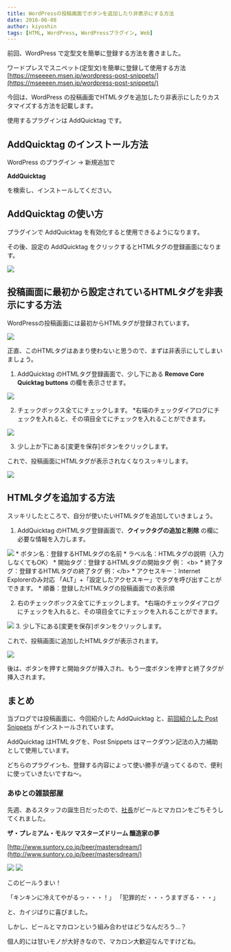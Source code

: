 ```yaml
---
title: WordPressの投稿画面でボタンを追加したり非表示にする方法
date: 2016-06-08
author: kiyoshin
tags: [HTML, WordPress, WordPressプラグイン, Web]
---
```


前回、WordPress で定型文を簡単に登録する方法を書きました。

ワードプレスでスニペット(定型文)を簡単に登録して使用する方法
[https://mseeeen.msen.jp/wordpress-post-snippets/](https://mseeeen.msen.jp/wordpress-post-snippets/)

今回は、WordPress の投稿画面でHTMLタグを追加したり非表示にしたりカスタマイズする方法を記載します。

使用するプラグインは AddQuicktag です。

## AddQuicktag のインストール方法
WordPress のプラグイン → 新規追加で

**AddQuicktag**

を検索し、インストールしてください。

## AddQuicktag の使い方

プラグインで AddQuicktag を有効化すると使用できるようになります。

その後、設定の AddQuicktag をクリックするとHTMLタグの登録画面になります。

<img src="images/wordpress-addquicktag-1.jpg">

## 投稿画面に最初から設定されているHTMLタグを非表示にする方法
WordPressの投稿画面には最初からHTMLタグが登録されています。

<img src="images/wordpress-addquicktag-2.jpg">

正直、このHTMLタグはあまり使わないと思うので、まずは非表示にしてしまいましょう。

1. AddQuicktag のHTMLタグ登録画面で、少し下にある **Remove Core Quicktag buttons** の欄を表示させます。
<img src="images/wordpress-addquicktag-3.jpg">

2. チェックボックス全てにチェックします。
*右端のチェックダイアログにチェックを入れると、その項目全てにチェックを入れることができます。
<img src="images/wordpress-addquicktag-4.jpg">

3. 少し上か下にある[変更を保存]ボタンをクリックします。

これで、投稿画面にHTMLタグが表示されなくなりスッキリします。

<img src="images/wordpress-addquicktag-5.jpg">

## HTMLタグを追加する方法

スッキリしたところで、自分が使いたいHTMLタグを追加していきましょう。

1. AddQuicktag のHTMLタグ登録画面で、**クイックタグの追加と削除** の欄に必要な情報を入力します。
<img src="images/wordpress-addquicktag-6.jpg">
  * ボタン名：登録するHTMLタグの名前
  * ラベル名：HTMLタグの説明（入力しなくてもOK）
  * 開始タグ：登録するHTMLタグの開始タグ
  例：	&lt;b&gt;
  * 終了タグ：登録するHTMLタグの終了タグ
  例：&lt;/b&gt;
  * アクセスキー：Internet Explorerのみ対応
  「ALT」+「設定したアクセスキー」でタグを呼び出すことができます。
  * 順番：登録したHTMLタグの投稿画面での表示順

2. 右のチェックボックス全てにチェックします。
*右端のチェックダイアログにチェックを入れると、その項目全てにチェックを入れることができます。
<img src="images/wordpress-addquicktag-7.jpg">
3. 少し下にある[変更を保存]ボタンをクリックします。

これで、投稿画面に追加したHTMLタグが表示されます。

<img src="images/wordpress-addquicktag-8.jpg">

後は、ボタンを押すと開始タグが挿入され、もう一度ボタンを押すと終了タグが挿入されます。

## まとめ

当ブログでは投稿画面に、今回紹介した AddQuicktag と、[前回紹介した Post Snippets](https://mseeeen.msen.jp/wordpress-post-snippets/) がインストールされています。

AddQuicktag はHTMLタグを、Post Snippets はマークダウン記法の入力補助として使用しています。

どちらのプラグインも、登録する内容によって使い勝手が違ってくるので、便利に使っていきたいですね～。

### あゆとの雑談部屋

先週、あるスタッフの誕生日だったので、[社長](https://mseeeen.msen.jp/category/articles-president-wrote/)がビールとマカロンをごちそうしてくれました。

**ザ・プレミアム・モルツ マスターズドリーム 醸造家の夢**

[http://www.suntory.co.jp/beer/mastersdream/](http://www.suntory.co.jp/beer/mastersdream/)

<img src="images/wordpress-addquicktag-9.jpg">

<img src="images/wordpress-addquicktag-10.jpg">

このビールうまい！

「キンキンに冷えてやがるっ・・・！」
「犯罪的だ・・・うますぎる・・・」

と、カイジばりに喜びました。

しかし、ビールとマカロンという組み合わせはどうなんだろう…？

個人的には甘いモノが大好きなので、マカロン大歓迎なんですけどね。